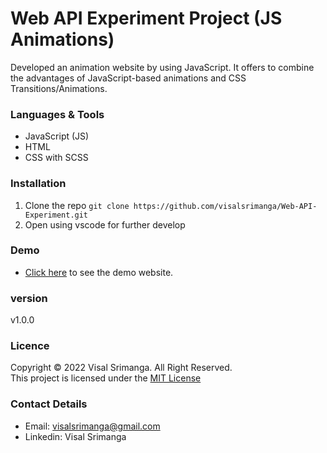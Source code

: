 # Web API Experiment Project (JS Animations)

Developed an animation website by using JavaScript. It offers to
combine the advantages of JavaScript-based animations and CSS
Transitions/Animations.

### Languages & Tools
* JavaScript (JS)
* HTML
* CSS with SCSS

### Installation

1. Clone the repo `git clone https://github.com/visalsrimanga/Web-API-Experiment.git`
2. Open using vscode for further develop

### Demo

* [Click here](https://visalsrimanga.github.io/Web-API-Experiment/) to see the demo website.

### version
v1.0.0

### Licence
Copyright &copy; 2022 Visal Srimanga. All Right Reserved.<br>
This project is licensed under the [MIT License](LICENSE.txt)

### Contact Details

* Email: visalsrimanga@gmail.com
* Linkedin: Visal Srimanga